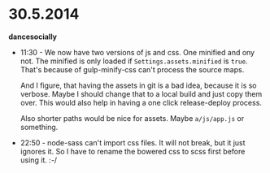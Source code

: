 # 30.5.2014

**dancesocially**

- 11:30 - We now have two versions of js and css. One minified and ony not. The minified is only loaded if `Settings.assets.minified` is `true`. That's because of gulp-minify-css can't process the source maps.

    And I figure, that having the assets in git is a bad idea, because it is so verbose. Maybe I should change that to a local build and just copy them over. This would also help in having a one click release-deploy process.

    Also shorter paths would be nice for assets. Maybe `a/js/app.js` or something.

 - 22:50 - node-sass can't import css files. It will not break, but it just ignores it. So I have to rename the bowered css to scss first before using it. :-/


